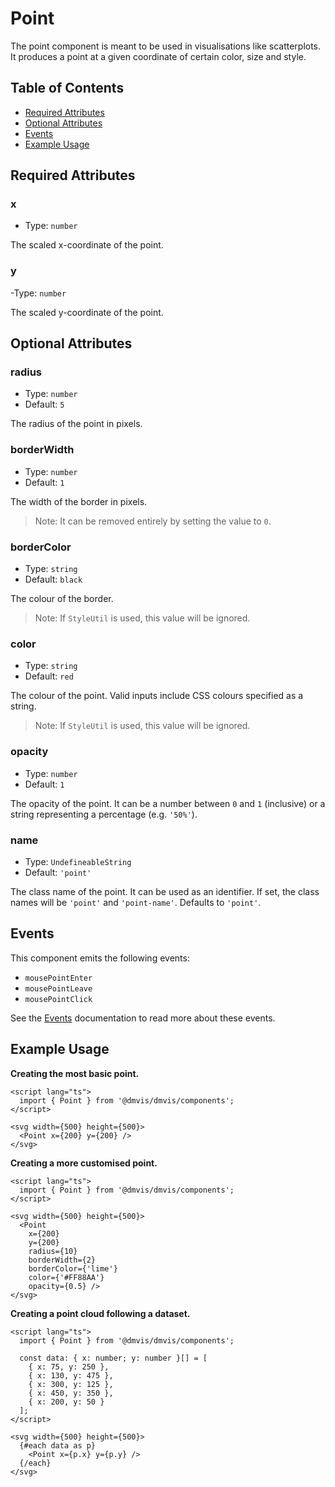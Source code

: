 # Point

The point component is meant to be used in visualisations like scatterplots.
It produces a point at a given coordinate of certain color, size and style.

## Table of Contents

- [Required Attributes](#required-attributes)
- [Optional Attributes](#optional-attributes)
- [Events](#events)
- [Example Usage](#example-usage)

## Required Attributes

### x

- Type: `number`

The scaled x-coordinate of the point.

### y

-Type: `number`

The scaled y-coordinate of the point.

## Optional Attributes

### radius

- Type: `number`
- Default: `5`

The radius of the point in pixels.

### borderWidth

- Type: `number`
- Default: `1`

The width of the border in pixels.

> Note: It can be removed entirely by setting the value to `0`.

### borderColor

- Type: `string`
- Default: `black`

The colour of the border.

> Note: If `StyleUtil` is used, this value will be ignored.

### color

- Type: `string`
- Default: `red`

The colour of the point.
Valid inputs include CSS colours specified as a string.

> Note: If `StyleUtil` is used, this value will be ignored.

### opacity

- Type: `number`
- Default: `1`

The opacity of the point.
It can be a number between `0` and `1` (inclusive) or a string representing a percentage (e.g. `'50%'`).

### name

- Type: `UndefineableString`
- Default: `'point'`

The class name of the point.
It can be used as an identifier.
If set, the class names will be `'point'` and `'point-name'`.
Defaults to `'point'`.

## Events

This component emits the following events:

- `mousePointEnter`
- `mousePointLeave`
- `mousePointClick`

See the [Events](../utils/Events.md) documentation to read more about these events.

## Example Usage

<b>Creating the most basic point.</b>

```svelte
<script lang="ts">
  import { Point } from '@dmvis/dmvis/components';
</script>

<svg width={500} height={500}>
  <Point x={200} y={200} />
</svg>
```

<b>Creating a more customised point.</b>

```svelte
<script lang="ts">
  import { Point } from '@dmvis/dmvis/components';
</script>

<svg width={500} height={500}>
  <Point
    x={200}
    y={200}
    radius={10}
    borderWidth={2}
    borderColor={'lime'}
    color={'#FF88AA'}
    opacity={0.5} />
</svg>
```

<b>Creating a point cloud following a dataset.</b>

```svelte
<script lang="ts">
  import { Point } from '@dmvis/dmvis/components';

  const data: { x: number; y: number }[] = [
    { x: 75, y: 250 },
    { x: 130, y: 475 },
    { x: 300, y: 125 },
    { x: 450, y: 350 },
    { x: 200, y: 50 }
  ];
</script>

<svg width={500} height={500}>
  {#each data as p}
    <Point x={p.x} y={p.y} />
  {/each}
</svg>
```

